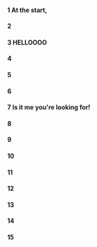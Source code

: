 #### 1 At the start,
#### 2
#### 3 HELLOOOO
#### 4
#### 5
#### 6
#### 7 Is it me you're looking for!
#### 8
#### 9
#### 10
#### 11
#### 12
#### 13
#### 14
#### 15
